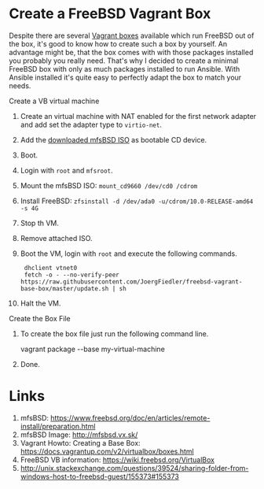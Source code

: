 # Create a FreeBSD Vagrant Box

Despite there are several [Vagrant boxes](http://www.vagrantbox.es/) available which run FreeBSD out of the box, it's good to know how to create such a box by yourself. An advantage might be, that the box comes with with those packages installed you probably you really need. That's why I decided to create a minimal FreeBSD box with only as much packages installed to run Ansible. With Ansible installed it's quite easy to perfectly adapt the box to match your needs. 

Create a VB virtual machine

1. Create an virtual machine with NAT enabled for the first network adapter and add set the adapter type to `virtio-net`.
2. Add the [downloaded mfsBSD ISO](http://mfsbsd.vx.sk/) as bootable CD device.
3. Boot.
4. Login with `root` and `mfsroot`.
5. Mount the mfsBSD ISO: `mount_cd9660 /dev/cd0 /cdrom`
6. Install FreeBSD: `zfsinstall -d /dev/ada0 -u/cdrom/10.0-RELEASE-amd64 -s 4G`
7. Stop th VM.
8. Remove attached ISO.
9. Boot the VM, login with `root` and execute the following commands.

        dhclient vtnet0
        fetch -o - --no-verify-peer https://raw.githubusercontent.com/JoergFiedler/freebsd-vagrant-base-box/master/update.sh | sh

10. Halt the VM. 

Create the Box File

1) To create the box file just run the following command line.

    vagrant package --base my-virtual-machine

2) Done.

# Links
1. mfsBSD: https://www.freebsd.org/doc/en/articles/remote-install/preparation.html
2. mfsBSD Image: http://mfsbsd.vx.sk/
3. Vagrant Howto: Creating a Base Box: https://docs.vagrantup.com/v2/virtualbox/boxes.html
4. FreeBSD VB information: https://wiki.freebsd.org/VirtualBox
5. http://unix.stackexchange.com/questions/39524/sharing-folder-from-windows-host-to-freebsd-guest/155373#155373

